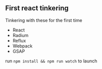 ## First react tinkering

Tinkering with these for the first time
- React
- Radium
- Reflux
- Webpack
- GSAP 

run `npm install && npm run watch` to launch
